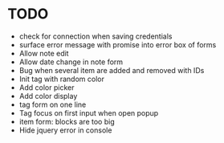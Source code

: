 # TODO

* check for connection when saving credentials
* surface error message with promise into error box of forms
* Allow note edit
* Allow date change in note form
* Bug when several item are added and removed with IDs
* Init tag with random color
* Add color picker
* Add color display
* tag form on one line
* Tag focus on first input when open popup
* item form: blocks are too big
* Hide jquery error in console